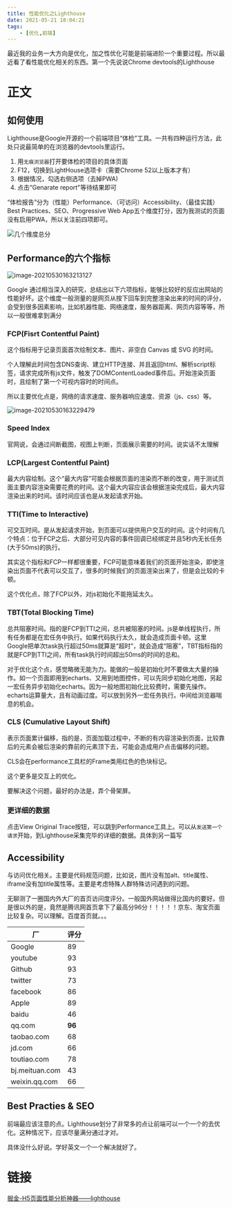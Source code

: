 ```yaml
---
title: 性能优化之Lighthouse
date: 2021-05-21 18:04:21
tags: 
    - [优化,前端]
---
```


最近我的业务一大方向是优化，加之性优化可能是前端进阶一个重要过程。所以最近看了看性能优化相关的东西。第一个先说说Chrome devtools的Lighthouse

<!-- more -->

# 正文

## 如何使用

Lighthouse是Google开源的一个前端项目“体检”工具。一共有四种运行方法，此处只说最简单的在浏览器的devtools里运行。

1. 用`无痕浏览器`打开要体检的项目的具体页面
2. F12，切换到LightHouse选项卡（需要Chrome 52以上版本才有）
3. 根据情况，勾选右侧选项（去掉PWA)
4. 点击“Genarate report"等待结果即可

“体检报告”分为（性能）Performance、（可访问）Accessibility、（最佳实践）Best Practices、SEO、Progressive Web App五个维度打分，因为我测试的页面没有启用PWA，所以关注前四项即可。

![几个维度总分](https://my-bucket-hexo-1258538316.cos.ap-guangzhou.myqcloud.com/typora/202105/30/163142-938623.png)

## Performance的六个指标

![image-20210530163213127](https://my-bucket-hexo-1258538316.cos.ap-guangzhou.myqcloud.com/typora/202105/30/163213-901084.png)

Google 通过相当深入的研究，总结出以下六项指标，能够比较好的反应出网站的性能好坏。这个维度一般测量的是网页从按下回车到完整渲染出来的时间的评分，会受到很多因素影响，比如机器性能、网络速度，服务器距离、网页内容等等，所以一般很难拿到满分

### FCP(Fisrt Contentful Paint)

这个指标用于记录页面首次绘制文本、图片、非空白 Canvas 或 SVG 的时间。

个人理解此时间包含DNS查询、建立HTTP连接、并且返回html、解析script标签，请求完成所有js文件，触发了DOMContentLoaded事件后。开始渲染页面时，且绘制了第一个可视内容时的时间点。

所以主要优化点是，网络的请求速度、服务器响应速度、资源（js、css）等。


![image-20210530163229479](https://my-bucket-hexo-1258538316.cos.ap-guangzhou.myqcloud.com/typora/202105/30/163231-210366.png)


### Speed Index

官网说，会通过间断截图，视图上判断，页面展示需要的时间。说实话不太理解

### LCP(Largest Contentful Paint)

最大内容绘制。这个“最大内容”可能会根据页面的渲染而不断的改变，用于测试页面主要内容渲染需要花费的时间。这个最大内容应该会根据渲染完成后，最大内容渲染出来的时间。该时间应该也是从发起请求开始。

### TTI(Time to Interactive)

可交互时间。是从发起请求开始，到页面可以提供用户交互的时间。这个时间有几个特点：位于FCP之后、大部分可见内容的事件回调已经绑定并且5秒内无长任务(大于50ms)的执行。

其实这个指标和FCP一样都很重要，FCP可能意味着我们的页面开始渲染，即使渲染出页面不代表可以交互了，很多的时候我们的页面渲染出来了，但是会比较的卡顿。

这个优化点，除了FCP以外，对js初始化不能拖延太久。

### TBT(Total Blocking Time)

总共阻塞时间。指的是FCP到TTI之间，总共被阻塞的时间。js是单线程执行，所有任务都是在宏任务中执行。如果代码执行太久，就会造成页面卡顿。这里Google把单次task执行超过50ms就算是“超时”，就会造成“阻塞”，TBT指标指的就是FCP到TTI之间，所有task执行时间超出50ms的时间的总和。

对于优化这个点，感觉略微无能为力。能做的一般是初始化时不要做太大量的操作。如一个页面即用到echarts、又用到地图控件，可以先同步初始化地图，另起一宏任务异步初始化echarts。因为一般地图初始化比较费时，需要先操作。echarts运算量大，且有动画过度。可以放到另外一宏任务执行。中间给浏览器喘息的机会。

### CLS (Cumulative Layout Shift)

表示页面累计偏移，指的是，页面加载过程中，不断的有内容渲染到页面，比较靠后的元素会被后渲染的靠前的元素顶下去，可能会造成用户点击偏移的问题。

CLS会在performance工具栏的Frame类用红色的色块标记。

这个更多是交互上的优化。

要解决这个问题，最好的办法是，弄个骨架屏。


### 更详细的数据

点击View Original Trace按钮，可以跳到Performance工具上。可以从`发送第一个请求`开始，到Lighthouse采集完毕的详细的数据。具体到另一篇写





## Accessibility

与访问优化相关。主要是代码规范问题，比如说，图片没有加alt、title属性、iframe没有加title属性等。主要是考虑特殊人群特殊访问遇到的问题。

无聊测了一圈国内外大厂的首页访问度评分。一般国外网站做得比国内的要好。但是很以外的是，竟然是腾讯网首页拿下了最高分96分！！！！！京东、淘宝页面比较复杂。可以理解。百度首页就。。。

|  厂   |  评分   |
| --- | --- |
|Google | 89 |
|youtube | 93 |
|Github | 93 |
|twitter | 73 |
|facebook | 86 |
|Apple | 89 |
|baidu | 46 |
|qq.com | **96** |
|taobao.com | 68 |
|jd.com | 66 |
|toutiao.com | 78 |
|bj.meituan.com | 43 |
|weixin.qq.com | 66 |


## Best Practies & SEO

前端最应该注意的点。Lighthouse划分了非常多的点让前端可以一个一个的去优化。这种情况下，应该尽量满分通过才对。

具体没什么好说。学好英文一个一个解决就好了。

# 链接

[掘金-H5页面性能分析神器——lighthouse](https://juejin.cn/post/6964280062264279070)

